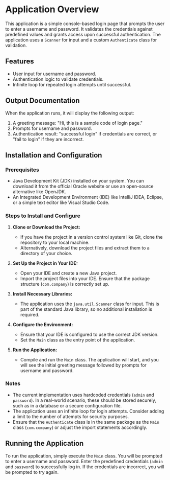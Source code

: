 # Application Overview

This application is a simple console-based login page that prompts the user to enter a username and password. It validates the credentials against predefined values and grants access upon successful authentication. The application uses a `Scanner` for input and a custom `Authenticate` class for validation.

## Features

- User input for username and password.
- Authentication logic to validate credentials.
- Infinite loop for repeated login attempts until successful.

## Output Documentation

When the application runs, it will display the following output:

1. A greeting message: "Hi, this is a sample code of login page."
2. Prompts for username and password.
3. Authentication result: "successful login" if credentials are correct, or "fail to login" if they are incorrect.

## Installation and Configuration

### Prerequisites

- Java Development Kit (JDK) installed on your system. You can download it from the official Oracle website or use an open-source alternative like OpenJDK.
- An Integrated Development Environment (IDE) like IntelliJ IDEA, Eclipse, or a simple text editor like Visual Studio Code.

### Steps to Install and Configure

1. **Clone or Download the Project:**
   - If you have the project in a version control system like Git, clone the repository to your local machine.
   - Alternatively, download the project files and extract them to a directory of your choice.

2. **Set Up the Project in Your IDE:**
   - Open your IDE and create a new Java project.
   - Import the project files into your IDE. Ensure that the package structure (`com.company`) is correctly set up.

3. **Install Necessary Libraries:**
   - The application uses the `java.util.Scanner` class for input. This is part of the standard Java library, so no additional installation is required.

4. **Configure the Environment:**
   - Ensure that your IDE is configured to use the correct JDK version.
   - Set the `Main` class as the entry point of the application.

5. **Run the Application:**
   - Compile and run the `Main` class. The application will start, and you will see the initial greeting message followed by prompts for username and password.

### Notes

- The current implementation uses hardcoded credentials (`admin` and `password`). In a real-world scenario, these should be stored securely, such as in a database or a secure configuration file.
- The application uses an infinite loop for login attempts. Consider adding a limit to the number of attempts for security purposes.
- Ensure that the `Authenticate` class is in the same package as the `Main` class (`com.company`) or adjust the import statements accordingly.

## Running the Application

To run the application, simply execute the `Main` class. You will be prompted to enter a username and password. Enter the predefined credentials (`admin` and `password`) to successfully log in. If the credentials are incorrect, you will be prompted to try again.